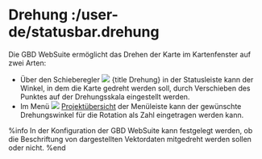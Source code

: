 # Drehung :/user-de/statusbar.drehung

Die GBD WebSuite ermöglicht das Drehen der Karte im Kartenfenster auf zwei Arten: 

* Über den Schieberegler ![](rotation.png) {title Drehung} in der Statusleiste kann der Winkel, in dem die Karte gedreht werden soll, durch Verschieben des Punktes auf der Drehungsskala eingestellt werden. 
* Im Menü ![](gbd-icon-projectoverview.svg) [Projektübersicht](/user-de/menubar.projektuebersicht) der Menüleiste kann der gewünschte Drehungswinkel für die Rotation als Zahl eingetragen werden kann. 

%info
	In der Konfiguration der GBD WebSuite kann festgelegt werden, ob die Beschriftung von dargestellten Vektordaten mitgedreht werden sollen oder nicht.
%end
